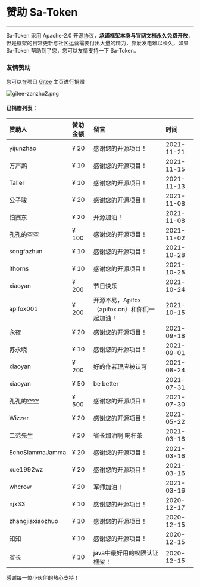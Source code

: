 # 赞助 Sa-Token

--- 

Sa-Token 采用 Apache-2.0 开源协议，**承诺框架本身与官网文档永久免费开放**，
但是框架的日常更新与社区运营需要付出大量的精力，靠爱发电难以长久，如果 Sa-Token 帮助到了您，您可以友情支持一下 Sa-Token。


### 友情赞助

您可以在项目 [Gitee](https://gitee.com/dromara/sa-token) 主页进行捐赠

![gitee-zanzhu2.png](https://oss.dev33.cn/sa-token/doc/gitee-zanzhu2.png)


#### 已捐赠列表：

<p class="zanzhu-pre"></p>

| 赞助人				| 赞助金额		| 留言										| 时间			|
| :--------			| :--------		| :--------									| :--------		|
| yijunzhao			| ¥ 20			| 感谢您的开源项目！							| 2021-11-21	|
| 万声鹉				| ¥ 10			| 感谢您的开源项目！							| 2021-11-15	|
| Taller			| ¥ 10			| 感谢您的开源项目！							| 2021-11-13	|
| 公子骏				| ¥ 20			| 感谢您的开源项目！							| 2021-11-08	|
| 铂赛东				| ¥ 20			| 开源加油！									| 2021-11-08	|
| 孔孔的空空			| ¥ 100			| 感谢您的开源项目！							| 2021-11-02	|
| songfazhun		| ¥ 10			| 感谢您的开源项目！							| 2021-10-28	|
| ithorns			| ¥ 10			| 感谢您的开源项目！							| 2021-10-25	|
| xiaoyan			| ¥ 200			| 节日快乐									| 2021-10-24	|
| apifox001			| ¥ 200			| 开源不易，Apifox（apifox.cn）和你们一起加油！	| 2021-10-15	|
| 永夜				| ¥ 20			| 感谢您的开源项目！							| 2021-09-18 	|
| 苏永晓				| ¥ 10			| 感谢您的开源项目！							| 2021-09-01 	|
| xiaoyan			| ¥ 200			| 好的作者理应被认可							| 2021-08-24 	|
| xiaoyan			| ¥ 50			| be better									| 2021-07-31 	|
| 孔孔的空空			| ¥ 500			| 感谢您的开源项目！							| 2021-07-30 	|
| Wizzer			| ¥ 20			| 感谢您的开源项目！							| 2021-05-22 	|
| 二范先生			| ¥ 20			| 省长加油啊 喝杯茶							| 2021-03-16 	|
| EchoSlammaJamma	| ¥ 20			| 感谢您的开源项目！							| 2021-03-16 	|
| xue1992wz			| ¥ 20			| 感谢您的开源项目！							| 2021-03-16 	|
| whcrow			| ¥ 20			| 军师加油！									| 2021-03-16 	|
| njx33				| ¥ 10			| 感谢您的开源项目！							| 2020-12-17 	|
| zhangjiaxiaozhuo	| ¥ 10			| 感谢您的开源项目！							| 2020-12-15 	|
| 知知				| ¥ 10			| 感谢您的开源项目！							| 2020-12-15 	|
| 省长				| ¥ 10			| java中最好用的权限认证框架！					| 2020-12-15 	|

感谢每一位小伙伴的热心支持！




